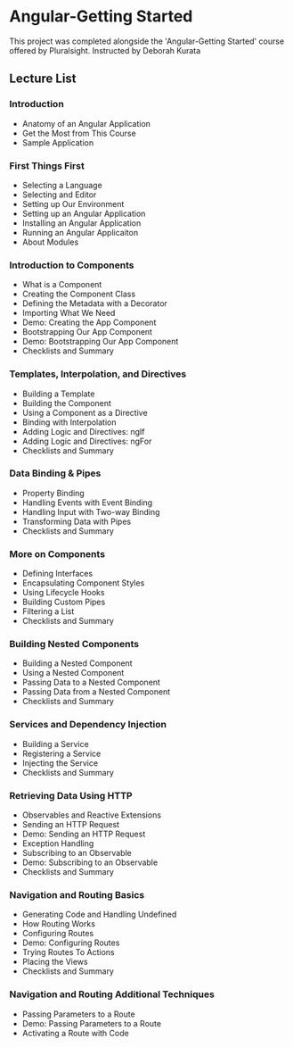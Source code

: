 # Angular-Getting Started

This project was completed alongside the 'Angular-Getting Started' course offered by Pluralsight. Instructed by Deborah Kurata

## Lecture List
### Introduction
* Anatomy of an Angular Application
* Get the Most from This Course
* Sample Application

### First Things First
* Selecting a Language
* Selecting and Editor
* Setting up Our Environment
* Setting up an Angular Application
* Installing an Angular Application
* Running an Angular Applicaiton
* About Modules

### Introduction to Components
* What is a Component
* Creating the Component Class
* Defining the Metadata with a Decorator
* Importing What We Need
* Demo: Creating the App Component
* Bootstrapping Our App Component
* Demo: Bootstrapping Our App Component
* Checklists and Summary

### Templates, Interpolation, and Directives
* Building a Template
* Building the Component
* Using a Component as a Directive
* Binding with Interpolation
* Adding Logic and Directives: ngIf
* Adding Logic and Directives: ngFor
* Checklists and Summary

### Data Binding & Pipes
* Property Binding
* Handling Events with Event Binding
* Handling Input with Two-way Binding
* Transforming Data with Pipes
* Checklists and Summary

### More on Components
* Defining Interfaces
* Encapsulating Component Styles
* Using Lifecycle Hooks
* Building Custom Pipes
* Filtering a List
* Checklists and Summary

### Building Nested Components
* Building a Nested Component
* Using a Nested Component
* Passing Data to a Nested Component
* Passing Data from a Nested Component
* Checklists and Summary

### Services and Dependency Injection
* Building a Service
* Registering a Service
* Injecting the Service
* Checklists and Summary

### Retrieving Data Using HTTP
* Observables and Reactive Extensions
* Sending an HTTP Request
* Demo: Sending an HTTP Request
* Exception Handling
* Subscribing to an Observable
* Demo: Subscribing to an Observable
* Checklists and Summary

### Navigation and Routing Basics
* Generating Code and Handling Undefined
* How Routing Works
* Configuring Routes
* Demo: Configuring Routes
* Trying Routes To Actions
* Placing the Views
* Checklists and Summary

### Navigation and Routing Additional Techniques
* Passing Parameters to a Route
* Demo: Passing Parameters to a Route
* Activating a Route with Code